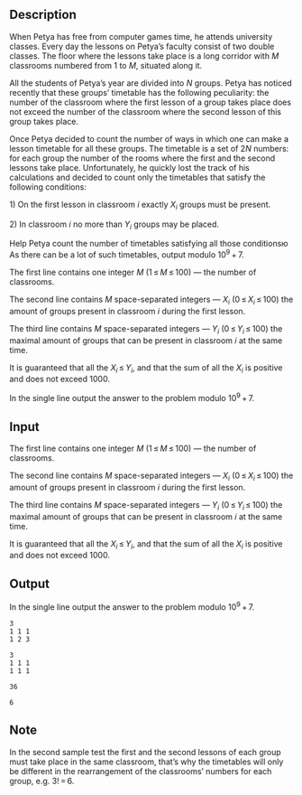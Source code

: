 ## Description

<div><p>When Petya has free from computer games time, he attends university classes. Every day the lessons on Petya’s faculty consist of two double classes. The floor where the lessons take place is a long corridor with <span class="tex-span"><i>M</i></span> classrooms numbered from <span class="tex-span">1</span> to <span class="tex-span"><i>M</i></span>, situated along it.</p><p>All the students of Petya’s year are divided into <span class="tex-span"><i>N</i></span> groups. Petya has noticed recently that these groups’ timetable has the following peculiarity: the number of the classroom where the first lesson of a group takes place does not exceed the number of the classroom where the second lesson of this group takes place. </p><p>Once Petya decided to count the number of ways in which one can make a lesson timetable for all these groups. The timetable is a set of <span class="tex-span">2<i>N</i></span> numbers: for each group the number of the rooms where the first and the second lessons take place. Unfortunately, he quickly lost the track of his calculations and decided to count only the timetables that satisfy the following conditions:</p><p>1) On the first lesson in classroom <span class="tex-span"><i>i</i></span> exactly <span class="tex-span"><i>X</i><sub class="lower-index"><i>i</i></sub></span> groups must be present.</p><p>2) In classroom <span class="tex-span"><i>i</i></span> no more than <span class="tex-span"><i>Y</i><sub class="lower-index"><i>i</i></sub></span> groups may be placed.</p><p>Help Petya count the number of timetables satisfying all those conditionsю As there can be a lot of such timetables, output modulo <span class="tex-span">10<sup class="upper-index">9</sup> + 7</span>.</p></div><div class="input-specification"><p>The first line contains one integer <span class="tex-span"><i>M</i></span> (<span class="tex-span">1 ≤ <i>M</i> ≤ 100</span>) — the number of classrooms.</p><p>The second line contains <span class="tex-span"><i>M</i></span> space-separated integers — <span class="tex-span"><i>X</i><sub class="lower-index"><i>i</i></sub></span> (<span class="tex-span">0 ≤ <i>X</i><sub class="lower-index"><i>i</i></sub> ≤ 100</span>) the amount of groups present in classroom <span class="tex-span"><i>i</i></span> during the first lesson.</p><p>The third line contains <span class="tex-span"><i>M</i></span> space-separated integers — <span class="tex-span"><i>Y</i><sub class="lower-index"><i>i</i></sub></span> (<span class="tex-span">0 ≤ <i>Y</i><sub class="lower-index"><i>i</i></sub> ≤ 100</span>) the maximal amount of groups that can be present in classroom <span class="tex-span"><i>i</i></span> at the same time.</p><p>It is guaranteed that all the <span class="tex-span"><i>X</i><sub class="lower-index"><i>i</i></sub> ≤ <i>Y</i><sub class="lower-index"><i>i</i></sub></span>, and that the sum of all the <span class="tex-span"><i>X</i><sub class="lower-index"><i>i</i></sub></span> is positive and does not exceed <span class="tex-span">1000</span>.</p></div><div class="output-specification"><p>In the single line output the answer to the problem modulo <span class="tex-span">10<sup class="upper-index">9</sup> + 7</span>.</p></div>

## Input

<p>The first line contains one integer <span class="tex-span"><i>M</i></span> (<span class="tex-span">1 ≤ <i>M</i> ≤ 100</span>) — the number of classrooms.</p><p>The second line contains <span class="tex-span"><i>M</i></span> space-separated integers — <span class="tex-span"><i>X</i><sub class="lower-index"><i>i</i></sub></span> (<span class="tex-span">0 ≤ <i>X</i><sub class="lower-index"><i>i</i></sub> ≤ 100</span>) the amount of groups present in classroom <span class="tex-span"><i>i</i></span> during the first lesson.</p><p>The third line contains <span class="tex-span"><i>M</i></span> space-separated integers — <span class="tex-span"><i>Y</i><sub class="lower-index"><i>i</i></sub></span> (<span class="tex-span">0 ≤ <i>Y</i><sub class="lower-index"><i>i</i></sub> ≤ 100</span>) the maximal amount of groups that can be present in classroom <span class="tex-span"><i>i</i></span> at the same time.</p><p>It is guaranteed that all the <span class="tex-span"><i>X</i><sub class="lower-index"><i>i</i></sub> ≤ <i>Y</i><sub class="lower-index"><i>i</i></sub></span>, and that the sum of all the <span class="tex-span"><i>X</i><sub class="lower-index"><i>i</i></sub></span> is positive and does not exceed <span class="tex-span">1000</span>.</p>

## Output

<p>In the single line output the answer to the problem modulo <span class="tex-span">10<sup class="upper-index">9</sup> + 7</span>.</p>





```input1
3
1 1 1
1 2 3

```




```input2
3
1 1 1
1 1 1

```




```output1
36

```




```output2
6

```



## Note

<p>In the second sample test the first and the second lessons of each group must take place in the same classroom, that’s why the timetables will only be different in the rearrangement of the classrooms’ numbers for each group, e.g. <span class="tex-span">3! = 6</span>.</p>
